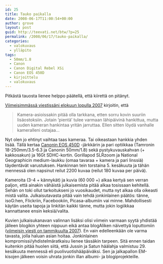 ```yaml
---
id: 25
title: Tauko paikalla
date: 2008-06-17T11:00:54+00:00
author: grove
layout: post
guid: http://teevati.net/btw/?p=25
permalink: /2008/06/17/tauko-paikalla/
categories:
  - valokuvaus
  - ylläpito
tags:
  - 50mm/1.8
  - Canon
  - Canon Digital Rebel XSi
  - Canon EOS 450D
  - kirjoittelu
  - valokuvaus
---
```

Pitkästä tauosta lienee helppo päätellä, että kiirettä on pitänyt.

[Viimeisimmässä viestissäni elokuun lopulla 2007](/btw/?p=24 "Tällä välin…") kirjoitin, että

> Kamera-asioissakin pitää olla tarkkana, etten sorru kovin suuriin lisäostoksiin. Jotain &#8216;pientä&#8217; tulee varmaan lähipäivinä hankittua, mutta uuden kameran hankintaa yritän jarruttaa. Ellen sitten löydä vanhalle kameralleni ostajaa…

Nyt olen jo ehtinyt vaihtaa taas kameraa. Tai oikeastaan hankkia yhden lisää. Tällä kertaa [Canonin EOS 450D](http://www.canon.fi/For_Home/Product_Finder/Cameras/Digital_SLR/EOS_450D/ "Canon EOS 450D Digitaaliset järjestelmäkamerat - Canon Oy") -järkkärin ja pari optiikkaa (Tamronin 18-250mm/3.5-6.3 ja Canonin 50mm/1.8) sekä pystykuvauskahvan (+ kakkosakun) ja 16Gt SDHC-kortin. Gorillapod SLRzoom ja National Geographicin medium-laukku (omaa tavaraa + kamera ja pari linssiä) täydentävät varustuksen. Hankinnan tein torstaina 5. kesäkuuta ja tähän mennessä olen napsinut reilut 2200 kuvaa (reilut 180 kuvaa per päivä).

Kameroita (3-4 + kännykät) ja kuvia (60 000 +) alkaa kertyä sen verran paljon, että ainakin vähäistä julkaisemista pitää alkaa tosissaan kehitellä. Sehän on toki ollut tarkoitukseni jo vuosikaudet, mutta nyt alkaa olla oikeasti mistä valita. Julkaisutavasta pitää vain tehdä jonkinlainen päätös: tänne, isoG:hen, Flickriin, Facebookiin, Picasa-albumiin vai minne. Mahdollisesti käytän useita tapoja ja linkitän kaikki tänne, mutta jokin logiikkaa kannattanee ensin keksiä/valita.

Kuvien julkaisukanavan valinnan lisäksi olisi viimein varmaan syytä yhdistää jälleen blogikin yhteen nippuun eikä antaa blogAliken näivettyä loputtomiin ([viimeisin viesti on tammikuulta 2007](/mww/blogalike/?fi&bid=2007_01#p1301 "Aika rientää ja kuvia kertyy")). En vain edelleenkään ole varma tavasta, jolla haluan asian hoitaa. Jonkinlainen kompromissi/yhdistelmäratkaisu lienee tässäkin tarpeen. Sitä ennen taidan kuitenkin pitää huolen siitä, että Jussin ja Satun häälahja valmistuu 29. kesäkuuta mennessä eli puolivuotishääpäiväksi. Sen ja jalkapallon EM-kisojen jälkeen voisin uhrata jonkin illan albumi- ja blogiprojekteille.